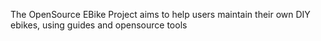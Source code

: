 The OpenSource EBike Project aims to help users maintain their own DIY ebikes, using guides and opensource tools
